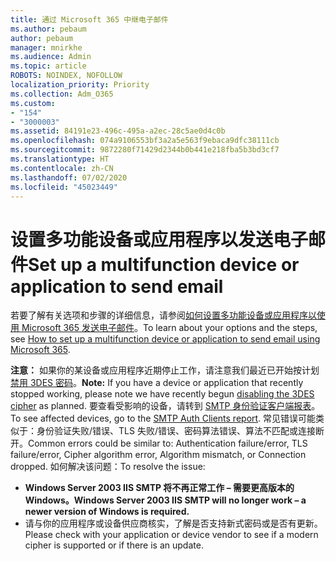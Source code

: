 ```yaml
---
title: 通过 Microsoft 365 中继电子邮件
ms.author: pebaum
author: pebaum
manager: mnirkhe
ms.audience: Admin
ms.topic: article
ROBOTS: NOINDEX, NOFOLLOW
localization_priority: Priority
ms.collection: Adm_O365
ms.custom:
- "154"
- "3000003"
ms.assetid: 84191e23-496c-495a-a2ec-28c5ae0d4c0b
ms.openlocfilehash: 074a9106553bf3a2a5e563f9ebaca9dfc38111cb
ms.sourcegitcommit: 9872280f71429d2344b0b441e218fba5b3bd3cf7
ms.translationtype: HT
ms.contentlocale: zh-CN
ms.lasthandoff: 07/02/2020
ms.locfileid: "45023449"
---
```

# <a name="set-up-a-multifunction-device-or-application-to-send-email"></a><span data-ttu-id="6e766-102">设置多功能设备或应用程序以发送电子邮件</span><span class="sxs-lookup"><span data-stu-id="6e766-102">Set up a multifunction device or application to send email</span></span>

<span data-ttu-id="6e766-103">若要了解有关选项和步骤的详细信息，请参阅[如何设置多功能设备或应用程序以使用 Microsoft 365 发送电子邮件](https://docs.microsoft.com/Exchange/mail-flow-best-practices/how-to-set-up-a-multifunction-device-or-application-to-send-email-using-microsoft-365-or-office-365)。</span><span class="sxs-lookup"><span data-stu-id="6e766-103">To learn about your options and the steps, see [How to set up a multifunction device or application to send email using Microsoft 365](https://docs.microsoft.com/Exchange/mail-flow-best-practices/how-to-set-up-a-multifunction-device-or-application-to-send-email-using-microsoft-365-or-office-365).</span></span>
  
<span data-ttu-id="6e766-104">**注意：** 如果你的某设备或应用程序近期停止工作，请注意我们最近已开始按计划[禁用 3DES 密码](https://docs.microsoft.com/microsoft-365/compliance/technical-reference-details-about-encryption)。</span><span class="sxs-lookup"><span data-stu-id="6e766-104">**Note:** If you have a device or application that recently stopped working, please note we have recently begun [disabling the 3DES cipher](https://docs.microsoft.com/microsoft-365/compliance/technical-reference-details-about-encryption) as planned.</span></span> <span data-ttu-id="6e766-105">要查看受影响的设备，请转到 [SMTP 身份验证客户端报表](https://protection.office.com/mailflow/dashboard)。</span><span class="sxs-lookup"><span data-stu-id="6e766-105">To see affected devices, go to the [SMTP Auth Clients report](https://protection.office.com/mailflow/dashboard).</span></span> <span data-ttu-id="6e766-106">常见错误可能类似于：身份验证失败/错误、TLS 失败/错误、密码算法错误、算法不匹配或连接断开。</span><span class="sxs-lookup"><span data-stu-id="6e766-106">Common errors could be similar to: Authentication failure/error, TLS failure/error, Cipher algorithm error, Algorithm mismatch, or Connection dropped.</span></span> <span data-ttu-id="6e766-107">如何解决该问题：</span><span class="sxs-lookup"><span data-stu-id="6e766-107">To resolve the issue:</span></span>

 - <span data-ttu-id="6e766-108">**Windows Server 2003 IIS SMTP 将不再正常工作 – 需要更高版本的 Windows。**</span><span class="sxs-lookup"><span data-stu-id="6e766-108">**Windows Server 2003 IIS SMTP will no longer work – a newer version of Windows is required.**</span></span>  
 - <span data-ttu-id="6e766-109">请与你的应用程序或设备供应商核实，了解是否支持新式密码或是否有更新。</span><span class="sxs-lookup"><span data-stu-id="6e766-109">Please check with your application or device vendor to see if a modern cipher is supported or if there is an update.</span></span>
